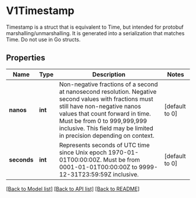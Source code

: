 # V1Timestamp

Timestamp is a struct that is equivalent to Time, but intended for protobuf marshalling/unmarshalling. It is generated into a serialization that matches Time. Do not use in Go structs.

## Properties
Name | Type | Description | Notes
------------ | ------------- | ------------- | -------------
**nanos** | **int** | Non-negative fractions of a second at nanosecond resolution. Negative second values with fractions must still have non-negative nanos values that count forward in time. Must be from 0 to 999,999,999 inclusive. This field may be limited in precision depending on context. | [default to 0]
**seconds** | **int** | Represents seconds of UTC time since Unix epoch 1970-01-01T00:00:00Z. Must be from 0001-01-01T00:00:00Z to 9999-12-31T23:59:59Z inclusive. | [default to 0]

[[Back to Model list]](../README.md#documentation-for-models) [[Back to API list]](../README.md#documentation-for-api-endpoints) [[Back to README]](../README.md)



